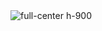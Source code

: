<!-- .slide: class="sfeir-basic-slide" -->
<img alt="full-center h-900" src="assets/images/school/architecture/architecture.png" />
